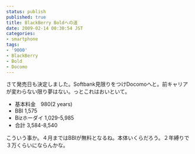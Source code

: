 ```yaml
---
status: publish
published: true
title: BlackBerry Boldへの道
date: 2009-02-14 00:30:54 JST
categories:
- smartphone
tags:
- '9000'
- BlackBerry
- Bold
- Docomo
---
```

さて発売日も決定しました。Softbank見限りをつけDocomoへと。前キャリアが変わらない限り夢はない。っとこれはおいといて。
<ul>
	<li>基本料金　980(2 years)</li>
	<li>BBI 1,575</li>
	<li>Bizホーダイ 1,029-5,985</li>
	<li>合計 3,584-<span class="txt">8,540</span></li>
</ul>
<span class="txt">こういう事か。４月まではBBIが無料となるね。本体いくらだろう。２年縛りで３万くらいにならんかな。
</span>

